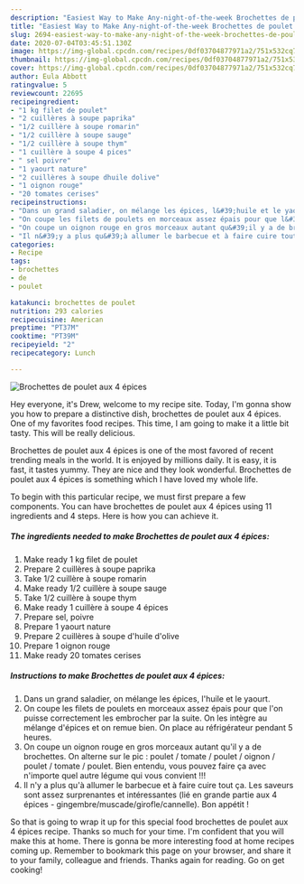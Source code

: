 ```yaml
---
description: "Easiest Way to Make Any-night-of-the-week Brochettes de poulet aux 4 épices"
title: "Easiest Way to Make Any-night-of-the-week Brochettes de poulet aux 4 épices"
slug: 2694-easiest-way-to-make-any-night-of-the-week-brochettes-de-poulet-aux-4-epices
date: 2020-07-04T03:45:51.130Z
image: https://img-global.cpcdn.com/recipes/0df03704877971a2/751x532cq70/brochettes-de-poulet-aux-4-epices-photo-principale-de-la-recette.jpg
thumbnail: https://img-global.cpcdn.com/recipes/0df03704877971a2/751x532cq70/brochettes-de-poulet-aux-4-epices-photo-principale-de-la-recette.jpg
cover: https://img-global.cpcdn.com/recipes/0df03704877971a2/751x532cq70/brochettes-de-poulet-aux-4-epices-photo-principale-de-la-recette.jpg
author: Eula Abbott
ratingvalue: 5
reviewcount: 22695
recipeingredient:
- "1 kg filet de poulet"
- "2 cuillères à soupe paprika"
- "1/2 cuillère à soupe romarin"
- "1/2 cuillère à soupe sauge"
- "1/2 cuillère à soupe thym"
- "1 cuillère à soupe 4 pices"
- " sel poivre"
- "1 yaourt nature"
- "2 cuillères à soupe dhuile dolive"
- "1 oignon rouge"
- "20 tomates cerises"
recipeinstructions:
- "Dans un grand saladier, on mélange les épices, l&#39;huile et le yaourt."
- "On coupe les filets de poulets en morceaux assez épais pour que l&#39;on puisse correctement les embrocher par la suite. On les intègre au mélange d&#39;épices et on remue bien. On place au réfrigérateur pendant 5 heures."
- "On coupe un oignon rouge en gros morceaux autant qu&#39;il y a de brochettes. On alterne sur le pic : poulet / tomate / poulet / oignon / poulet / tomate / poulet. Bien entendu, vous pouvez faire ça avec n&#39;importe quel autre légume qui vous convient !!!"
- "Il n&#39;y a plus qu&#39;à allumer le barbecue et à faire cuire tout ça. Les saveurs sont assez surprenantes et intéressantes (lié en grande partie aux 4 épices - gingembre/muscade/girofle/cannelle). Bon appétit !"
categories:
- Recipe
tags:
- brochettes
- de
- poulet

katakunci: brochettes de poulet 
nutrition: 293 calories
recipecuisine: American
preptime: "PT37M"
cooktime: "PT39M"
recipeyield: "2"
recipecategory: Lunch

---
```



![Brochettes de poulet aux 4 épices](https://img-global.cpcdn.com/recipes/0df03704877971a2/751x532cq70/brochettes-de-poulet-aux-4-epices-photo-principale-de-la-recette.jpg)

Hey everyone, it's Drew, welcome to my recipe site. Today, I'm gonna show you how to prepare a distinctive dish, brochettes de poulet aux 4 épices. One of my favorites food recipes. This time, I am going to make it a little bit tasty. This will be really delicious.



Brochettes de poulet aux 4 épices is one of the most favored of recent trending meals in the world. It is enjoyed by millions daily. It is easy, it is fast, it tastes yummy. They are nice and they look wonderful. Brochettes de poulet aux 4 épices is something which I have loved my whole life.


To begin with this particular recipe, we must first prepare a few components. You can have brochettes de poulet aux 4 épices using 11 ingredients and 4 steps. Here is how you can achieve it.

<!--inarticleads1-->

##### The ingredients needed to make Brochettes de poulet aux 4 épices:

1. Make ready 1 kg filet de poulet
1. Prepare 2 cuillères à soupe paprika
1. Take 1/2 cuillère à soupe romarin
1. Make ready 1/2 cuillère à soupe sauge
1. Take 1/2 cuillère à soupe thym
1. Make ready 1 cuillère à soupe 4 épices
1. Prepare  sel, poivre
1. Prepare 1 yaourt nature
1. Prepare 2 cuillères à soupe d&#39;huile d&#39;olive
1. Prepare 1 oignon rouge
1. Make ready 20 tomates cerises




<!--inarticleads2-->

##### Instructions to make Brochettes de poulet aux 4 épices:

1. Dans un grand saladier, on mélange les épices, l&#39;huile et le yaourt.
1. On coupe les filets de poulets en morceaux assez épais pour que l&#39;on puisse correctement les embrocher par la suite. On les intègre au mélange d&#39;épices et on remue bien. On place au réfrigérateur pendant 5 heures.
1. On coupe un oignon rouge en gros morceaux autant qu&#39;il y a de brochettes. On alterne sur le pic : poulet / tomate / poulet / oignon / poulet / tomate / poulet. Bien entendu, vous pouvez faire ça avec n&#39;importe quel autre légume qui vous convient !!!
1. Il n&#39;y a plus qu&#39;à allumer le barbecue et à faire cuire tout ça. Les saveurs sont assez surprenantes et intéressantes (lié en grande partie aux 4 épices - gingembre/muscade/girofle/cannelle). Bon appétit !




So that is going to wrap it up for this special food brochettes de poulet aux 4 épices recipe. Thanks so much for your time. I'm confident that you will make this at home. There is gonna be more interesting food at home recipes coming up. Remember to bookmark this page on your browser, and share it to your family, colleague and friends. Thanks again for reading. Go on get cooking!
